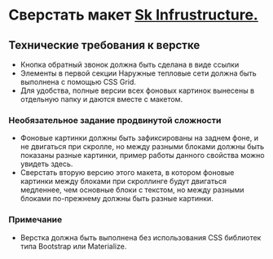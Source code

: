 # Сверстать макет [Sk Infrustructure.](https://www.figma.com/file/1GyF5Kz5tgKuQIEK9Luhou/HW---SK-Infrustructure?type=design&node-id=0-1&t=g9OscfSstVMFkrtN-0)

## Технические требования к верстке

-   Кнопка обратный звонок должна быть сделана в виде ссылки
-   Элементы в первой секции Наружные тепловые сети должна быть выполнена с помощью CSS Grid.
-   Для удобства, полные версии всех фоновых картинок вынесены в отдельную папку и даются вместе с макетом.

### Необязательное задание продвинутой сложности

-   Фоновые картинки должны быть зафиксированы на заднем фоне, и не двигаться при скролле, но между разными блоками должны быть показаны разные картинки, пример работы данного свойства можно увидеть здесь.
-   Сверстать вторую версию этого макета, в котором фоновые картинки между блоками при скроллинге будут двигаться медленнее, чем основные блоки с текстом, но между разными блоками по-прежнему должны быть разные картинки.

### Примечание

-   Верстка должна быть выполнена без использования CSS библиотек типа Bootstrap или Materialize.
